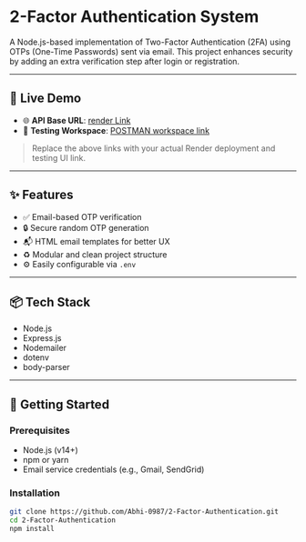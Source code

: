 # 2-Factor Authentication System

A Node.js-based implementation of Two-Factor Authentication (2FA) using OTPs (One-Time Passwords) sent via email. This project enhances security by adding an extra verification step after login or registration.

---

## 🔗 Live Demo

- 🌐 **API Base URL**: [render Link](https://two-factor-authentication-7ys8.onrender.com)
- 🧪 **Testing Workspace**: [POSTMAN workspace link](https://web.postman.co/workspace/f96edb81-6fe8-4258-9026-37b8da6a2d95)

> Replace the above links with your actual Render deployment and testing UI link.

---

## ✨ Features

- ✅ Email-based OTP verification  
- 🔒 Secure random OTP generation  
- 📬 HTML email templates for better UX  
- ♻️ Modular and clean project structure  
- ⚙️ Easily configurable via `.env`  

---

## 📦 Tech Stack

- Node.js  
- Express.js  
- Nodemailer  
- dotenv  
- body-parser  

---

## 🚀 Getting Started

### Prerequisites

- Node.js (v14+)  
- npm or yarn  
- Email service credentials (e.g., Gmail, SendGrid)  

### Installation

```bash
git clone https://github.com/Abhi-0987/2-Factor-Authentication.git
cd 2-Factor-Authentication
npm install
